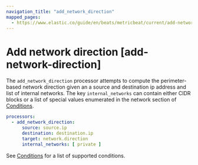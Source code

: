 ```yaml
---
navigation_title: "add_network_direction"
mapped_pages:
  - https://www.elastic.co/guide/en/beats/metricbeat/current/add-network-direction.html
---
```


# Add network direction [add-network-direction]


The `add_network_direction` processor attempts to compute the perimeter-based network direction given an a source and destination ip address and list of internal networks. The key `internal_networks` can contain either CIDR blocks or a list of special values enumerated in the network section of [Conditions](/reference/metricbeat/defining-processors.md#conditions).

```yaml
processors:
  - add_network_direction:
      source: source.ip
      destination: destination.ip
      target: network.direction
      internal_networks: [ private ]
```

See [Conditions](/reference/metricbeat/defining-processors.md#conditions) for a list of supported conditions.

